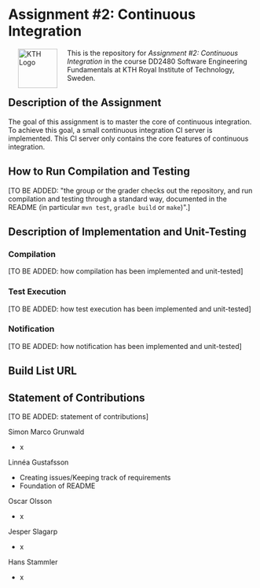 # Assignment #2: Continuous Integration
<img src="https://upload.wikimedia.org/wikipedia/en/thumb/e/e0/KTH_Royal_Institute_of_Technology_logo.svg/1200px-KTH_Royal_Institute_of_Technology_logo.svg.png" alt="KTH Logo" align="left" width="80" height="80" style="vertical-align:middle;margin:0px 20px">

This is the repository for *Assignment #2: Continuous Integration* in the course DD2480 Software Engineering Fundamentals at KTH Royal Institute of Technology, Sweden.

## Description of the Assignment
The goal of this assignment is to master the core of continuous integration. To achieve this goal, a small continuous integration CI server is implemented. This CI server only contains the core features of continuous integration.

## How to Run Compilation and Testing
[TO BE ADDED: "the group or the grader checks out the repository, and run compilation and testing through a standard way, documented in the README (in particular `mvn test`, `gradle build` or `make`)".]

## Description of Implementation and Unit-Testing
### Compilation
[TO BE ADDED: how compilation has been implemented and unit-tested]
### Test Execution
[TO BE ADDED: how test execution has been implemented and unit-tested]
### Notification
[TO BE ADDED: how notification has been implemented and unit-tested]

## Build List URL

## Statement of Contributions
[TO BE ADDED: statement of contributions]

Simon Marco Grunwald
- x

Linnéa Gustafsson
- Creating issues/Keeping track of requirements
- Foundation of README
  
Oscar Olsson
- x

Jesper Slagarp
- x

Hans Stammler
- x